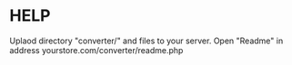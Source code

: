 HELP
====
Uplaod directory "converter/" and files to your server.
Open "Readme" in address yourstore.com/converter/readme.php
